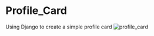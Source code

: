 # Profile_Card
Using Django to create a simple profile card
![profile_card](https://github.com/markorn-01/Profile_Card/assets/80674608/b823a321-1a03-4a09-be04-887b1994192a)
